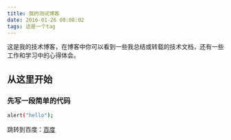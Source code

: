 ```yaml
---
title: 我的测试博客
date: 2016-01-26 08:08:02
tags: 这是一个tag
---
```


这是我的技术博客，在博客中你可以看到一些我总结或转载的技术文档，还有一些工作和学习中的心得体会。

## 从这里开始

### 先写一段简单的代码

``` bash
alert("hello");
```

跳转到百度：[百度](http://baidu.com)

